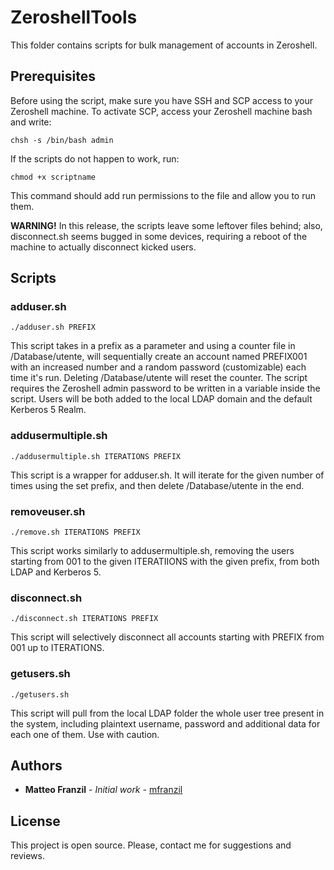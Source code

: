 # ZeroshellTools

This folder contains scripts for bulk management of accounts in Zeroshell.

## Prerequisites

Before using the script, make sure you have SSH and SCP access to your Zeroshell machine. To activate SCP, access your Zeroshell machine bash and write:

```shell
chsh -s /bin/bash admin
```

If the scripts do not happen to work, run:

```shell
chmod +x scriptname
```

This command should add run permissions to the file and allow you to run them.

__WARNING!__ In this release, the scripts leave some leftover files behind; also, disconnect.sh seems bugged in some devices, requiring a reboot of the machine to actually disconnect kicked users.

## Scripts

### adduser.sh

```shell
./adduser.sh PREFIX
```

This script takes in a prefix as a parameter and using a counter file in /Database/utente, will sequentially create an account named PREFIX001 with an increased number and a random password (customizable) each time it's run. Deleting /Database/utente will reset the counter. The script requires the Zeroshell admin password to be written in a variable inside the script. Users will be both added to the local LDAP domain and the default Kerberos 5 Realm.

### addusermultiple.sh

```shell
./addusermultiple.sh ITERATIONS PREFIX
```

This script is a wrapper for adduser.sh. It will iterate for the given number of times using the set prefix, and then delete /Database/utente in the end.

### removeuser.sh

```shell
./remove.sh ITERATIONS PREFIX
```

This script works similarly to addusermultiple.sh, removing the users starting from 001 to the given ITERATIIONS with the given prefix, from both LDAP and Kerberos 5.

### disconnect.sh

```shell
./disconnect.sh ITERATIONS PREFIX
```

This script will selectively disconnect all accounts starting with PREFIX from 001 up to ITERATIONS.

### getusers.sh

```shell
./getusers.sh
```

This script will pull from the local LDAP folder the whole user tree present in the system, including plaintext username, password and additional data for each one of them. Use with caution.

## Authors

* **Matteo Franzil** - *Initial work* - [mfranzil](https://github.com/mfranzil)

## License

This project is open source. Please, contact me for suggestions and reviews.
